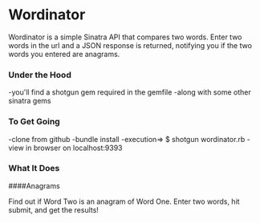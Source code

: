 # Wordinator

Wordinator is a simple Sinatra API that compares two words.
Enter two words in the url and a JSON response is returned, notifying you if the two words you entered are anagrams.

### Under the Hood
-you'll find a shotgun gem required in the gemfile
-along with some other sinatra gems

### To Get Going

-clone from github
-bundle install
-execution=> $ shotgun wordinator.rb
-view in browser on localhost:9393

### What It Does
####Anagrams

Find out if Word Two is an anagram of Word One. Enter two words, hit submit, and get the results!

